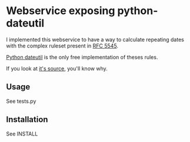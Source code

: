# Webservice exposing python-dateutil

I implemented this webservice to have a way to calculate repeating dates with the complex ruleset present in [RFC 5545](https://tools.ietf.org/html/rfc5545).

[Python dateutil](http://labix.org/python-dateutil) is the only free implementation of theses rules.

If you look at [it's source](https://github.com/paxan/python-dateutil/blob/patches-for-1.5/dateutil/rrule.py#L229), you'll know why.

## Usage

See tests.py

## Installation

See INSTALL

